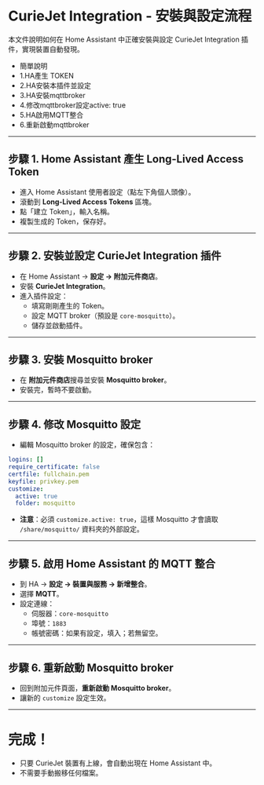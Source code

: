 # CurieJet Integration - 安裝與設定流程

本文件說明如何在 Home Assistant 中正確安裝與設定 CurieJet Integration 插件，實現裝置自動發現。

- 簡單說明
- 1.HA產生 TOKEN
- 2.HA安裝本插件並設定
- 3.HA安裝mqttbroker
- 4.修改mqttbroker設定active: true
- 5.HA啟用MQTT整合
- 6.重新啟動mqttbroker

---

## 步驟 1. Home Assistant 產生 Long-Lived Access Token

- 進入 Home Assistant 使用者設定（點左下角個人頭像）。
- 滾動到 **Long-Lived Access Tokens** 區塊。
- 點「建立 Token」，輸入名稱。
- 複製生成的 Token，保存好。

---

## 步驟 2. 安裝並設定 CurieJet Integration 插件

- 在 Home Assistant → **設定 → 附加元件商店**。
- 安裝 **CurieJet Integration**。
- 進入插件設定：
  - 填寫剛剛產生的 Token。
  - 設定 MQTT broker（預設是 `core-mosquitto`）。
  - 儲存並啟動插件。

---

## 步驟 3. 安裝 Mosquitto broker

- 在 **附加元件商店**搜尋並安裝 **Mosquitto broker**。
- 安裝完，暫時不要啟動。

---

## 步驟 4. 修改 Mosquitto 設定

- 編輯 Mosquitto broker 的設定，確保包含：

```yaml
logins: []
require_certificate: false
certfile: fullchain.pem
keyfile: privkey.pem
customize:
  active: true
  folder: mosquitto
```

- **注意**：必須 `customize.active: true`，這樣 Mosquitto 才會讀取 `/share/mosquitto/` 資料夾的外部設定。

---

## 步驟 5. 啟用 Home Assistant 的 MQTT 整合

- 到 HA → **設定 → 裝置與服務 → 新增整合**。
- 選擇 **MQTT**。
- 設定連線：
  - 伺服器：`core-mosquitto`
  - 埠號：`1883`
  - 帳號密碼：如果有設定，填入；若無留空。

---

## 步驟 6. 重新啟動 Mosquitto broker

- 回到附加元件頁面，**重新啟動 Mosquitto broker**。
- 讓新的 `customize` 設定生效。

---

# 完成！

- 只要 CurieJet 裝置有上線，會自動出現在 Home Assistant 中。
- 不需要手動搬移任何檔案。

